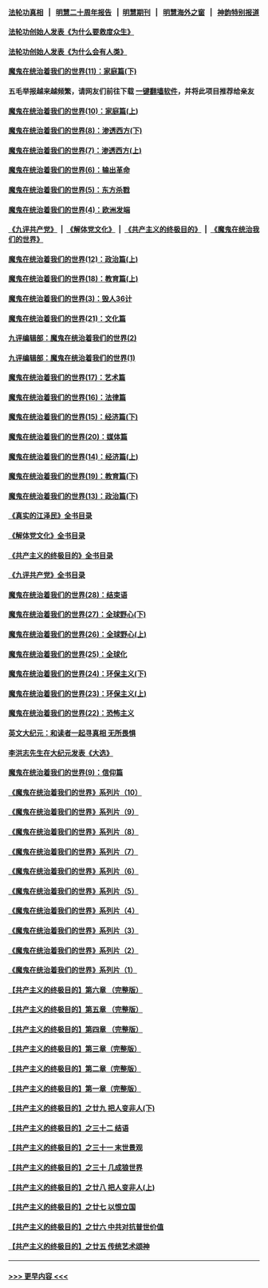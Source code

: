 #### [法轮功真相](https://github.com/gfw-breaker/truth/blob/master/README.md?t=0) &nbsp;&nbsp;|&nbsp;&nbsp; [明慧二十周年报告](https://github.com/gfw-breaker/mh-reports/blob/master/README.md?t=0) &nbsp;&nbsp;|&nbsp;&nbsp;[明慧期刊](https://github.com/gfw-breaker/mh-qikan) &nbsp;&nbsp;|&nbsp;&nbsp; [明慧海外之窗](https://github.com/gfw-breaker/mh-news/blob/master/README.md?t=0) &nbsp;&nbsp;|&nbsp;&nbsp; [神韵特别报道](https://github.com/gfw-breaker/mh-news/blob/master/shenyun.md?t=0)
#### [法轮功创始人发表《为什么要救度众生》](../pages/nsc422/n13975246.md?t=06010343) 
#### [法轮功创始人发表《为什么会有人类》](../pages/nsc422/n13912117.md?t=06010343) 
#### [魔鬼在统治着我们的世界(11)：家庭篇(下)](../pages/nsc422/n10440961.md?t=06010343) 
#### 五毛举报越来越频繁，请网友们前往下载 [一键翻墙软件](https://github.com/gfw-breaker/ssr-accounts)，并将此项目推荐给亲友
#### [魔鬼在统治着我们的世界(10)：家庭篇(上)](../pages/nsc422/n10435448.md?t=06010343) 
#### [魔鬼在统治着我们的世界(8)：渗透西方(下)](../pages/nsc422/n10429603.md?t=06010343) 
#### [魔鬼在统治着我们的世界(7)：渗透西方(上)](../pages/nsc422/n10426013.md?t=06010343) 
#### [魔鬼在统治着我们的世界(6)：输出革命](../pages/nsc422/n10421536.md?t=06010343) 
#### [魔鬼在统治着我们的世界(5)：东方杀戮](../pages/nsc422/n10417707.md?t=06010343) 
#### [魔鬼在统治着我们的世界(4)：欧洲发端](../pages/nsc422/n10414890.md?t=06010343) 
#### [《九评共产党》](https://github.com/begood0513/9ping.md/blob/master/README.md) &nbsp;|&nbsp; [《解体党文化》](../../../../jtdwh.md/blob/master/README.md)  &nbsp;|&nbsp; [《共产主义的终极目的》](../../../../gczydzjmd.md/blob/master/README.md) &nbsp;|&nbsp; [《魔鬼在统治我们的世界》](../../../../mgztzwmdsj.md/blob/master/README.md) 
#### [魔鬼在统治着我们的世界(12)：政治篇(上)](../pages/nsc422/n10444576.md?t=06010343) 
#### [魔鬼在统治着我们的世界(18)：教育篇(上)](../pages/nsc422/n10526970.md?t=06010343) 
#### [魔鬼在统治着我们的世界(3)：毁人36计](../pages/nsc422/n10411583.md?t=06010343) 
#### [魔鬼在统治着我们的世界(21)：文化篇](../pages/nsc422/n10597706.md?t=06010343) 
#### [九评编辑部：魔鬼在统治着我们的世界(2)](../pages/nsc422/n10410036.md?t=06010343) 
#### [九评编辑部：魔鬼在统治着我们的世界(1)](../pages/nsc422/n10406825.md?t=06010343) 
#### [魔鬼在统治着我们的世界(17)：艺术篇](../pages/nsc422/n10499093.md?t=06010343) 
#### [魔鬼在统治着我们的世界(16)：法律篇](../pages/nsc422/n10485969.md?t=06010343) 
#### [魔鬼在统治着我们的世界(15)：经济篇(下)](../pages/nsc422/n10469975.md?t=06010343) 
#### [魔鬼在统治着我们的世界(20)：媒体篇](../pages/nsc422/n10586579.md?t=06010343) 
#### [魔鬼在统治着我们的世界(14)：经济篇(上)](../pages/nsc422/n10457370.md?t=06010343) 
#### [魔鬼在统治着我们的世界(19)：教育篇(下)](../pages/nsc422/n10564808.md?t=06010343) 
#### [魔鬼在统治着我们的世界(13)：政治篇(下)](../pages/nsc422/n10448270.md?t=06010343) 
#### [《真实的江泽民》全书目录](../pages/nsc422/n13721399.md?t=06010343) 
#### [《解体党文化》全书目录](../pages/nsc422/n13721157.md?t=06010343) 
#### [《共产主义的终极目的》全书目录](../pages/nsc422/n13721048.md?t=06010343) 
#### [《九评共产党》全书目录](../pages/nsc422/n13708085.md?t=06010343) 
#### [魔鬼在统治着我们的世界(28)：结束语](../pages/nsc422/n10936246.md?t=06010343) 
#### [魔鬼在统治着我们的世界(27)：全球野心(下)](../pages/nsc422/n10928319.md?t=06010343) 
#### [魔鬼在统治着我们的世界(26)：全球野心(上)](../pages/nsc422/n10900318.md?t=06010343) 
#### [魔鬼在统治着我们的世界(25)：全球化](../pages/nsc422/n10788205.md?t=06010343) 
#### [魔鬼在统治着我们的世界(24)：环保主义(下)](../pages/nsc422/n10695307.md?t=06010343) 
#### [魔鬼在统治着我们的世界(23)：环保主义(上)](../pages/nsc422/n10688613.md?t=06010343) 
#### [魔鬼在统治着我们的世界(22)：恐怖主义](../pages/nsc422/n10614727.md?t=06010343) 
#### [英文大纪元：和读者一起寻真相 无所畏惧](../pages/nsc422/n12542027.md?t=06010343) 
#### [李洪志先生在大纪元发表《大选》](../pages/nsc422/n12534746.md?t=06010343) 
#### [魔鬼在统治着我们的世界(9)：信仰篇](../pages/nsc422/n10432159.md?t=06010343) 
#### [《魔鬼在统治着我们的世界》系列片（10）](../pages/nsc422/n12292670.md?t=06010343) 
#### [《魔鬼在统治着我们的世界》系列片（9）](../pages/nsc422/n12290859.md?t=06010343) 
#### [《魔鬼在统治着我们的世界》系列片（8）](../pages/nsc422/n12287445.md?t=06010343) 
#### [《魔鬼在统治着我们的世界》系列片（7）](../pages/nsc422/n12283425.md?t=06010343) 
#### [《魔鬼在统治着我们的世界》系列片（6）](../pages/nsc422/n12282314.md?t=06010343) 
#### [《魔鬼在统治着我们的世界》系列片（5）](../pages/nsc422/n12281419.md?t=06010343) 
#### [《魔鬼在统治着我们的世界》系列片（4）](../pages/nsc422/n12274024.md?t=06010343) 
#### [《魔鬼在统治着我们的世界》系列片（3）](../pages/nsc422/n12271322.md?t=06010343) 
#### [《魔鬼在统治着我们的世界》系列片（2）](../pages/nsc422/n12269049.md?t=06010343) 
#### [《魔鬼在统治着我们的世界》系列片（1）](../pages/nsc422/n12267575.md?t=06010343) 
#### [【共产主义的终极目的】第六章 （完整版）](../pages/nsc422/n11428913.md?t=06010343) 
#### [【共产主义的终极目的】第五章 （完整版）](../pages/nsc422/n11428912.md?t=06010343) 
#### [【共产主义的终极目的】第四章 （完整版）](../pages/nsc422/n11428907.md?t=06010343) 
#### [【共产主义的终极目的】第三章（完整版）](../pages/nsc422/n11428848.md?t=06010343) 
#### [【共产主义的终极目的】第二章（完整版）](../pages/nsc422/n11428831.md?t=06010343) 
#### [【共产主义的终极目的】第一章（完整版）](../pages/nsc422/n11417651.md?t=06010343) 
#### [【共产主义的终极目的】之廿九 把人变非人(下)](../pages/nsc422/n11344140.md?t=06010343) 
#### [【共产主义的终极目的】之三十二 结语](../pages/nsc422/n11360535.md?t=06010343) 
#### [【共产主义的终极目的】之三十一 末世景观](../pages/nsc422/n11351129.md?t=06010343) 
#### [【共产主义的终极目的】之三十 几成狼世界](../pages/nsc422/n11348280.md?t=06010343) 
#### [【共产主义的终极目的】之廿八 把人变非人(上)](../pages/nsc422/n11340492.md?t=06010343) 
#### [【共产主义的终极目的】之廿七 以恨立国](../pages/nsc422/n11336944.md?t=06010343) 
#### [【共产主义的终极目的】之廿六 中共对抗普世价值](../pages/nsc422/n11324785.md?t=06010343) 
#### [【共产主义的终极目的】之廿五 传统艺术颂神](../pages/nsc422/n11296396.md?t=06010343) 

----
#### [ >>> 更早内容 <<< ](../indexes/nsc422-earlier.md)
